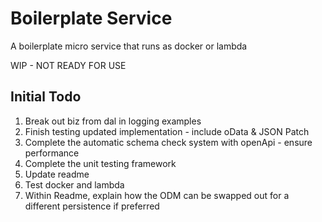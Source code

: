 # Boilerplate Service

A boilerplate micro service that runs as docker or lambda

WIP - NOT READY FOR USE

## Initial Todo

1. Break out biz from dal in logging examples
2. Finish testing updated implementation - include oData & JSON Patch
3. Complete the automatic schema check system with openApi - ensure performance
4. Complete the unit testing framework
5. Update readme
6. Test docker and lambda
7. Within Readme, explain how the ODM can be swapped out for a different persistence if preferred